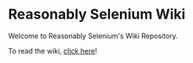 # Reasonably Selenium Wiki

Welcome to Reasonably Selenium's Wiki Repository.

To read the wiki, [click here](https://reasonablyselenium.github.io/wiki)!